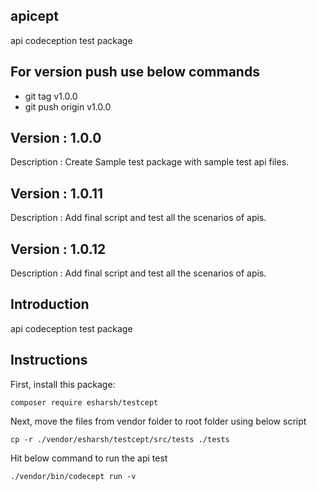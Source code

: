## apicept
api codeception test package

## For version push use below commands
- git tag v1.0.0
- git push origin v1.0.0

## Version : 1.0.0
Description : Create Sample test package with sample test api files.

## Version : 1.0.11
Description : Add final script and test all the scenarios of apis.

## Version : 1.0.12
Description : Add final script and test all the scenarios of apis.

## Introduction 
api codeception test package

## Instructions

First, install this package:

    composer require esharsh/testcept

Next, move the files from vendor folder to root folder using below script

    cp -r ./vendor/esharsh/testcept/src/tests ./tests

Hit below command to run the api test

    ./vendor/bin/codecept run -v
